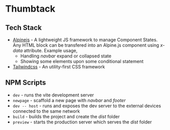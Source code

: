 # Thumbtack

## Tech Stack

- [Alpinejs](https://alpinejs.dev/) - A lightweight JS framework to manage Component States. Any HTML block can be transfered into an Alpine.js component using _x-data_ attribute. Example usage,
  - Handling _navbar_ expand or collapsed state
  - Showing some elements upon some conditional statement
- [Tailwindcss](https://tailwindcss.com/) - An utility-first CSS framework

## NPM Scripts

- `dev` - runs the vite development server
- `newpage` - scaffold a new page with _navbar_ and _footer_
- `dev -- host` - runs and exposes the dev server to the external devices connected to the same network
- `build` - builds the project and create the _dist_ folder
- `preview` - starts the production server which serves the _dist_ folder
